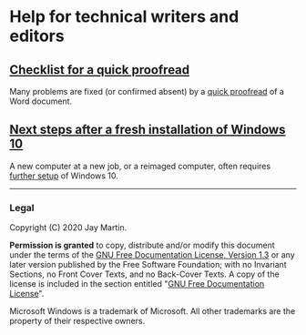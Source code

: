 # Help for technical writers and editors

## [Checklist for a quick proofread](/proofread_checklist)

Many problems are fixed (or confirmed absent) by a [quick proofread](/proofread_checklist) of a Word document.

## [Next steps after a fresh installation of Windows 10](/windows_setup)

A new computer at a new job, or a reimaged computer, often requires [further setup](/windows_setup) of Windows 10. 

---

### Legal

Copyright (C) 2020 Jay Martin. 

**Permission is granted** to copy, distribute and/or modify this document
under the terms of the [GNU Free Documentation License, Version 1.3](https://www.gnu.org/licenses/fdl-1.3.txt)
or any later version published by the Free Software Foundation; 
with no Invariant Sections, no Front Cover Texts, and no Back-Cover Texts.
A copy of the license is included in the section entitled "[GNU Free Documentation License](fdl-1.3.md)".

Microsoft Windows is a trademark of Microsoft. All other trademarks are the property of their respective owners. 

<!--- --->
